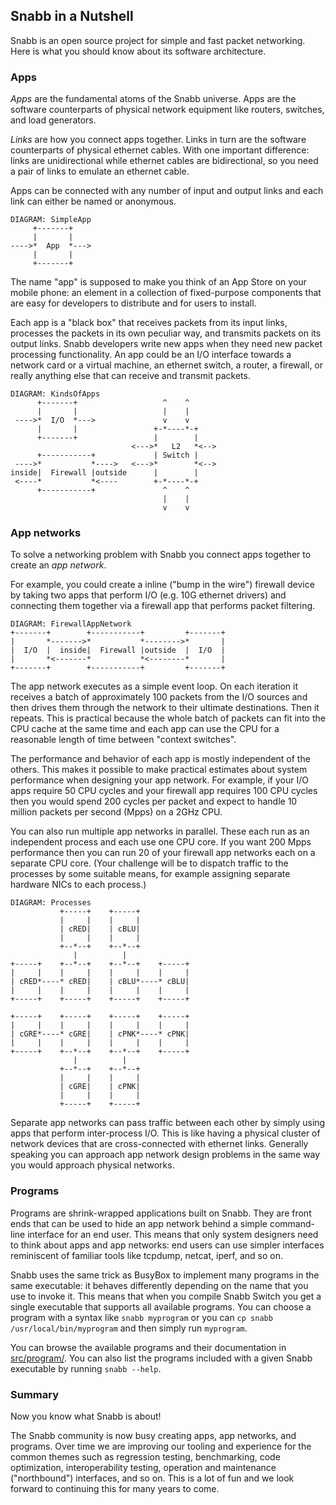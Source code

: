 ## Snabb in a Nutshell

Snabb is an open source project for simple and fast packet
networking. Here is what you should know about its software
architecture.

### Apps

*Apps* are the fundamental atoms of the Snabb universe. Apps
are the software counterparts of physical network equipment like
routers, switches, and load generators.

*Links* are how you connect apps together. Links in turn are the
software counterparts of physical ethernet cables. With one important
difference: links are unidirectional while ethernet cables are
bidirectional, so you need a pair of links to emulate an ethernet
cable.

Apps can be connected with any number of input and output links and
each link can either be named or anonymous.


    DIAGRAM: SimpleApp
         +-------+
         |       |
    ---->*  App  *--->
         |       |
         +-------+


The name "app" is supposed to make you think of an App Store on your
mobile phone: an element in a collection of fixed-purpose components
that are easy for developers to distribute and for users to install.

Each app is a "black box" that receives packets from its input links,
processes the packets in its own peculiar way, and transmits packets
on its output links. Snabb developers write new apps when they
need new packet processing functionality. An app could be an I/O
interface towards a network card or a virtual machine, an ethernet
switch, a router, a firewall, or really anything else that can receive
and transmit packets.

    DIAGRAM: KindsOfApps
          +-------+                   ^    ^       
          |       |                   |    |       
     ---->*  I/O  *--->               v    v       
          |       |                 +-*----*-+     
          +-------+                 |        |     
                               <--->*   L2   *<--> 
          +-----------+             | Switch |     
     ---->*           *---->   <--->*        *<--> 
    inside|  Firewall |outside      |        |     
     <----*           *<----        +-*----*-+     
          +-----------+               ^    ^       
                                      |    |       
                                      v    v       
   
### App networks

To solve a networking problem with Snabb you connect apps
together to create an *app network*.

For example, you could create a inline ("bump in the wire") firewall
device by taking two apps that perform I/O (e.g. 10G ethernet drivers)
and connecting them together via a firewall app that performs packet
filtering.

    DIAGRAM: FirewallAppNetwork
    +-------+        +-----------+         +-------+
    |       *------->*           *-------->*       |
    |  I/O  |  inside|  Firewall |outside  |  I/O  |
    |       *<-------*           *<--------*       |
    +-------+        +-----------+         +-------+

The app network executes as a simple event loop. On each iteration it
receives a batch of approximately 100 packets from the I/O sources and
then drives them through the network to their ultimate destinations.
Then it repeats. This is practical because the whole batch of packets
can fit into the CPU cache at the same time and each app can use the
CPU for a reasonable length of time between "context switches".

The performance and behavior of each app is mostly independent of the
others. This makes it possible to make practical estimates about
system performance when designing your app network. For example, if
your I/O apps require 50 CPU cycles and your firewall app requires 100
CPU cycles then you would spend 200 cycles per packet and expect to
handle 10 million packets per second (Mpps) on a 2GHz CPU.

You can also run multiple app networks in parallel. These each run as
an independent process and each use one CPU core. If you want 200 Mpps
performance then you can run 20 of your firewall app networks each on
a separate CPU core. (Your challenge will be to dispatch traffic to
the processes by some suitable means, for example assigning separate
hardware NICs to each process.)

    DIAGRAM: Processes
               +-----+    +-----+
               |     |    |     |
               | cRED|    | cBLU|
               |     |    |     |
               +--*--+    +--*--+
                  |          |
    +-----+    +--*--+    +--*--+    +-----+
    |     |    |     |    |     |    |     |
    | cRED*----* cRED|    | cBLU*----* cBLU|
    |     |    |     |    |     |    |     |
    +-----+    +-----+    +-----+    +-----+
                                            
    +-----+    +-----+    +-----+    +-----+
    |     |    |     |    |     |    |     |
    | cGRE*----* cGRE|    | cPNK*----* cPNK|
    |     |    |     |    |     |    |     |
    +-----+    +--*--+    +--*--+    +-----+
                  |          |
               +--*--+    +--*--+
               |     |    |     |
               | cGRE|    | cPNK|
               |     |    |     |
               +-----+    +-----+


Separate app networks can pass traffic between each other by simply
using apps that perform inter-process I/O. This is like having a
physical cluster of network devices that are cross-connected with
ethernet links. Generally speaking you can approach app network design
problems in the same way you would approach physical networks.

### Programs

Programs are shrink-wrapped applications built on Snabb. They
are front ends that can be used to hide an app network behind a simple
command-line interface for an end user. This means that only system
designers need to think about apps and app networks: end users can use
simpler interfaces reminiscent of familiar tools like tcpdump, netcat,
iperf, and so on.

Snabb uses the same trick as BusyBox to implement many programs
in the same executable: it behaves differently depending on the name
that you use to invoke it. This means that when you compile Snabb
Switch you get a single executable that supports all available
programs. You can choose a program with a syntax like `snabb
myprogram` or you can `cp snabb /usr/local/bin/myprogram` and then
simply run `myprogram`.

You can browse the available programs and their documentation in
[src/program/](https://github.com/SnabbCo/snabbswitch/tree/master/src/program).
You can also list the programs included with a given Snabb executable
by running `snabb --help`.

### Summary

Now you know what Snabb is about!

The Snabb community is now busy creating apps, app networks,
and programs. Over time we are improving our tooling and experience
for the common themes such as regression testing, benchmarking, code
optimization, interoperability testing, operation and maintenance
("northbound") interfaces, and so on. This is a lot of fun and we look
forward to continuing this for many years to come.